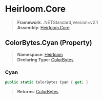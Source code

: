 # Heirloom.Core

> **Framework**: .NETStandard,Version=v2.1  
> **Assembly**: [Heirloom.Core][0]

## ColorBytes.Cyan (Property)

> **Namespace**: [Heirloom][0]  
> **Declaring Type**: [ColorBytes][1]

### Cyan

```cs
public static ColorBytes Cyan { get; }
```

> **Returns**: [ColorBytes][1]

[0]: ../../../Heirloom.Core.md
[1]: ../ColorBytes.md
